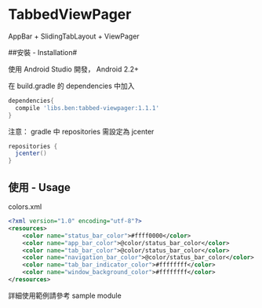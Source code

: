 # TabbedViewPager

AppBar + SlidingTabLayout + ViewPager

##安裝 - Installation#

使用 Android Studio 開發， Android 2.2+

在 build.gradle 的 dependencies 中加入
```gradle
dependencies{
  compile 'libs.ben:tabbed-viewpager:1.1.1'
}
```

注意： gradle 中 repositories 需設定為 jcenter
```gradle
repositories {
  jcenter()
}
```
## 使用 - Usage

colors.xml
```xml
<?xml version="1.0" encoding="utf-8"?>
<resources>
    <color name="status_bar_color">#ffff0000</color>
    <color name="app_bar_color">@color/status_bar_color</color>
    <color name="tab_bar_color">@color/status_bar_color</color>
    <color name="navigation_bar_color">@color/status_bar_color</color>
    <color name="tab_bar_indicator_color">#ffffffff</color>
    <color name="window_background_color">#ffffffff</color>
</resources>
```
詳細使用範例請參考 sample module
